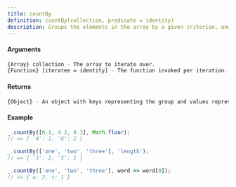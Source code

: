 ```yaml
---
title: countBy
definition: countBy(collection, predicate = identity)
description: Groups the elements in the array by a given criterion, and counts the number of elements in each group.
---
```


#### Arguments

```bash
{Array} collection - The array to iterate over.
{Function} [iteratee = identity] - The function invoked per iteration.
```

#### Returns

```bash
{Object} - An object with keys representing the group and values representing the count of elements in that group.
```

#### Example

```ts
_.countBy([6.1, 4.2, 6.3], Math.floor);
// => { '4': 1, '6': 2 }

_.countBy(['one', 'two', 'three'], 'length');
// => { '3': 2, '5': 1 }

_.countBy(['one', 'two', 'three'], word => word[0]);
// => { o: 2, t: 1 }
```